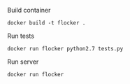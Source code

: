 Build container

`docker build -t flocker .`

Run tests

`docker run flocker python2.7 tests.py`

Run server

`docker run flocker`
